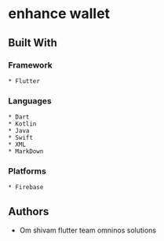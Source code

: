 # enhance wallet

<!--Background Story-->

## Built With
### Framework
    * Flutter
### Languages
    * Dart
    * Kotlin
    * Java
    * Swift
    * XML
    * MarkDown
### Platforms
    * Firebase

## Authors
* Om shivam flutter team omninos solutions
